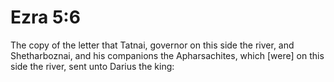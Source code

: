 # Ezra 5:6

The copy of the letter that Tatnai, governor on this side the river, and Shetharboznai, and his companions the Apharsachites, which [were] on this side the river, sent unto Darius the king: